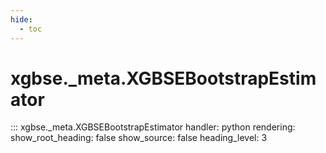 ```yaml
---
hide:
  - toc
---
```


# xgbse._meta.XGBSEBootstrapEstimator
::: xgbse._meta.XGBSEBootstrapEstimator
    handler: python
    rendering:
      show_root_heading: false
      show_source: false
      heading_level: 3
